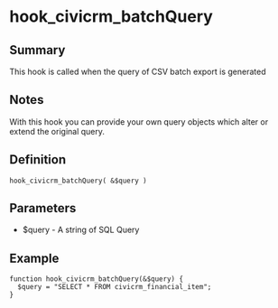 # hook_civicrm_batchQuery

## Summary

This hook is called when the query of CSV batch export is generated

## Notes

With this hook you can provide your own query objects which alter or extend the original query.

## Definition

    hook_civicrm_batchQuery( &$query )

## Parameters

-   $query - A string of SQL Query

## Example


    function hook_civicrm_batchQuery(&$query) {
      $query = "SELECT * FROM civicrm_financial_item";
    }